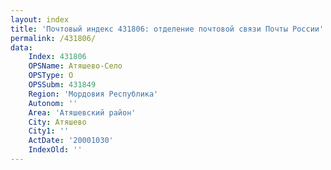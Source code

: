 ```yaml
---
layout: index
title: 'Почтовый индекс 431806: отделение почтовой связи Почты России'
permalink: /431806/
data:
    Index: 431806
    OPSName: Атяшево-Село
    OPSType: О
    OPSSubm: 431849
    Region: 'Мордовия Республика'
    Autonom: ''
    Area: 'Атяшевский район'
    City: Атяшево
    City1: ''
    ActDate: '20001030'
    IndexOld: ''
---
```

